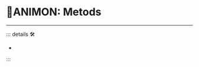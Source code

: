 # 💜<anima>ANIMON: Metods</anima>

---

<!-- =================================================== -->
<!-- =================================================== -->
<!-- =================================================== -->
<!-- =================================================== -->
<!-- =================================================== -->
::: details 🛠

-

:::
